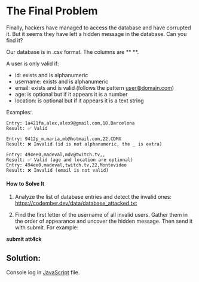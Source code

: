 # The Final Problem
Finally, hackers have managed to access the database and have corrupted it. But it seems they have left a hidden message in the database. Can you find it?

Our database is in .csv format. The columns are **  **.

A user is only valid if:

- id: exists and is alphanumeric
- username: exists and is alphanumeric
- email: exists and is valid (follows the pattern user@domain.com)
- age: is optional but if it appears it is a number
- location: is optional but if it appears it is a text string

Examples:
``````
Entry: 1a421fa,alex,alex9@gmail.com,18,Barcelona
Result: ✅ Valid

Entry: 9412p_m,maria,mb@hotmail.com,22,CDMX
Result: ❌ Invalid (id is not alphanumeric, the _ is extra)

Entry: 494ee0,madeval,mdv@twitch.tv,,
Result: ✅ Valid (age and location are optional)
Entry: 494ee0,madeval,twitch.tv,22,Montevideo
Result: ❌ Invalid (email is not valid)
``````

#### How to Solve It
1. Analyze the list of database entries and detect the invalid ones: https://codember.dev/data/database_attacked.txt

2. Find the first letter of the username of all invalid users. Gather them in the order of appearance and uncover the hidden message. Then send it with submit. For example:

**submit att4ck**


## Solution:

Console log in [JavaScript](./index.js) file.
